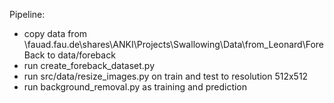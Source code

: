 

Pipeline:
- copy data from \\fauad.fau.de\shares\ANKI\Projects\Swallowing\Data\from_Leonard\ForeBack to data/foreback
- run create_foreback_dataset.py
- run src/data/resize_images.py on train and test to resolution 512x512
- run background_removal.py as training and prediction